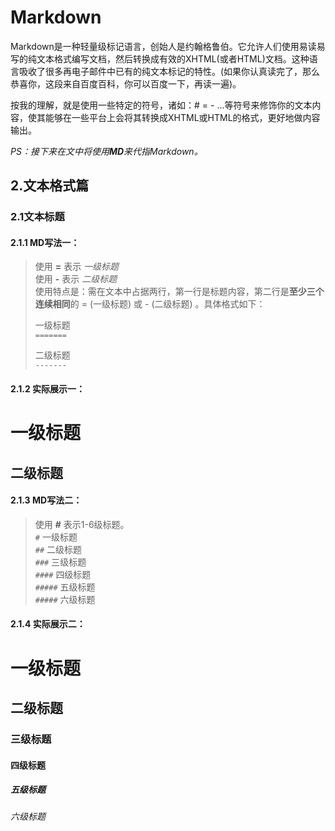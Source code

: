 # Markdown
  
Markdown是一种轻量级标记语言，创始人是约翰格鲁伯。它允许人们使用易读易写的纯文本格式编写文档，然后转换成有效的XHTML(或者HTML)文档。这种语言吸收了很多再电子邮件中已有的纯文本标记的特性。(如果你认真读完了，那么恭喜你，这段来自百度百科，你可以百度一下，再读一遍)。
  
按我的理解，就是使用一些特定的符号，诸如：# = - ...等符号来修饰你的文本内容，使其能够在一些平台上会将其转换成XHTML或HTML的格式，更好地做内容输出。

*PS：接下来在文中将使用**MD**来代指Markdown。*

## 2.文本格式篇

### 2.1文本标题

#### 2.1.1 MD写法一：
> 使用 **=** 表示 *一级标题*   
> 使用 **-** 表示 *二级标题*   
> 使用特点是：需在文本中占据两行，第一行是标题内容，第二行是**至少三个连续相同**的 = (一级标题) 或 - (二级标题) 。具体格式如下：
>
>一级标题   
>`=======`
>
>二级标题   
>`-------`
    
#### 2.1.2 实际展示一：
# 一级标题
## 二级标题

#### 2.1.3 MD写法二：
> 使用 **#** 表示1-6级标题。   
> `#` 一级标题   
> `##` 二级标题   
> `###` 三级标题   
> `####` 四级标题   
> `#####` 五级标题   
> `#####` 六级标题   
#### 2.1.4 实际展示二：
# 一级标题
## 二级标题
### 三级标题
#### 四级标题
##### 五级标题
###### 六级标题